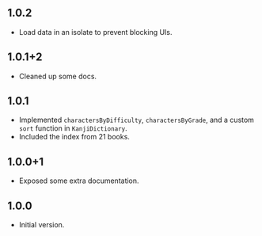 ## 1.0.2

- Load data in an isolate to prevent blocking UIs.

## 1.0.1+2

- Cleaned up some docs.

## 1.0.1

- Implemented `charactersByDifficulty`, `charactersByGrade`, and a custom `sort` function in `KanjiDictionary`.
- Included the index from 21 books.

## 1.0.0+1

- Exposed some extra documentation.

## 1.0.0

- Initial version.
